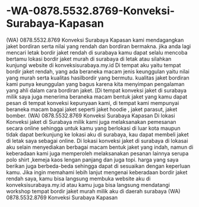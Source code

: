 # -WA-0878.5532.8769-Konveksi-Surabaya-Kapasan
(WA) 0878.5532.8769 Konveksi Surabaya Kapasan kami mendagangkan jaket bordiran serta nilai yang rendah dan bordiran bermakna. jika anda lagi mencari letak bordir jaket rendah di surabaya kamu dapat selalu mencoba bertamu lokasi bordir jaket murah di surabaya di letak atau silahkan kunjungi website di konveksisurabaya.my.id Di tempat aku yaitu tempat bordir jaket rendah, yang ada beraneka macam jenis keunggulan yaitu nilai yang murah serta kualitas hasilbordir yang bermutu.  kualitas jaket bordiran kami punya keunggulan yang bagus karena kita menyimpan pengalaman yang ahli dalam cara bordiran jaket. [Di tempat konveksi jaket di surabaya milik saya juga menerima beraneka macam bentuk jaket yang kamu dapat pesan di tempat konveksi kepunyaan kami, di tempat kami mempunyai beraneka macam bagai jaket seperti jaket hoodie , jaket parasut, jaket bomber.  (WA) 0878.5532.8769 Konveksi Surabaya Kapasan Di lokasi Konveksi jaket di Surabaya milik kami juga melaksanakan pemesanan secara online sehingga untuk kamu yang berlokasi di luar kota maupun tidak dapat berkunjung ke lokasi aku di surabaya, kau dapat membeli jaket di letak saya sebagai online.  Di lokasi konveksi jaket di surabaya di lokasai aku selain menyediakan berbagai macam bentuk jaket yang indah, namun di keberadaan kami juga memperoleh melaksanakan pesanan lainnya serupa polo shirt ,kemeja kaos lengan panjang dan juga topi. harga yang saya berikan juga berbeda-beda sehingga dapat di sesuaikan dengan keperluan kamu.  Jika ingin memahami lebih lanjut mengenai keberadaan bordir jaket rendah saya, kamu bisa langsung membuka website aku di konveksisurabaya.my.id atau kamu juga bisa langsung mendatangi workshop tempat bordir jaket murah milik aku di daerah surabaya (WA) 0878.5532.8769 Konveksi Surabaya Kapasan

